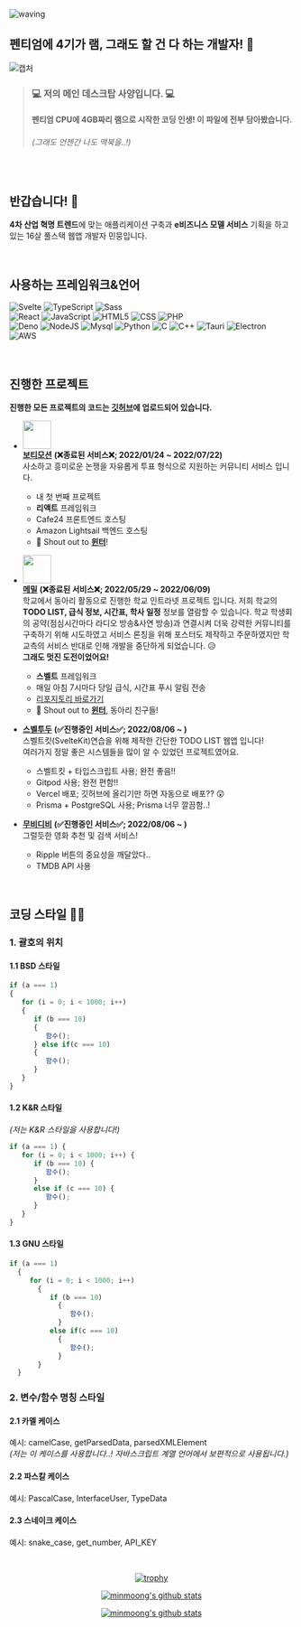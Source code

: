 ![waving](https://capsule-render.vercel.app/api?type=waving&height=250&text=My%20Coding%20Story&fontAlignY=40&color=gradient)

## 펜티엄에 4기가 램, 그래도 할 건 다 하는 개발자! 🎉
![캡처](https://user-images.githubusercontent.com/62737839/183251007-b5174547-b049-4873-84c2-33dd7067a1c5.PNG)  
> ### 💻 **저의 메인 데스크탑 사양입니다.** 💻
> #### 펜티엄 CPU에 4GB짜리 램으로 시작한 코딩 인생! 이 파일에 전부 담아봤습니다.
> ###### _(그래도 언젠간 나도 맥북을..!)_

<br />

## 반갑습니다! 👋
**4차 산업 혁명 트렌드**에 맞는 애플리케이션 구축과 **e비즈니스 모델 서비스** 기획을 하고 있는 16살 풀스택 웹앱 개발자 민뭉입니다.

<br />

## 사용하는 프레임워크&언어
![Svelte](https://img.shields.io/badge/Svelte-FF3E00?style=for-the-badge&logo=Svelte&logoColor=white)
![TypeScript](https://img.shields.io/badge/TypeScript-3178C6?style=for-the-badge&logo=TypeScript&logoColor=white)
![Sass](https://img.shields.io/badge/Sass-CC6699?style=for-the-badge&logo=Sass&logoColor=white)
<br />
![React](https://img.shields.io/badge/React-61DAFB?style=flat-square&logo=react&logoColor=white)
![JavaScript](https://img.shields.io/badge/JavaScript-ffb13b?style=flat-square&logo=javascript&logoColor=white)
![HTML5](https://img.shields.io/badge/HTML5-E34F26?style=flat-square&logo=HTML5&logoColor=white)
![CSS](https://img.shields.io/badge/css-1572B6?style=flat-square&logo=css3&logoColor=white)
![PHP](https://img.shields.io/badge/PHP-777BB4?style=flat-square&logo=PHP&logoColor=white)
<br />
![Deno](https://img.shields.io/badge/Deno-000000?style=flat-square&logo=Deno&logoColor=white)
![NodeJS](https://img.shields.io/badge/NodeJS-339933?style=flat-square&logo=Node.js&logoColor=white)
![Mysql](https://img.shields.io/badge/Mysql-E6B91E?style=flat-square&logo=MySql&logoColor=white)
![Python](https://img.shields.io/badge/Python-3766AB?style=flat-square&logo=Python&logoColor=white)
![C](https://img.shields.io/badge/C-A8B9CC?style=flat-square&logo=C&logoColor=white)
![C++](https://img.shields.io/badge/C++-00599C?style=flat-square&logo=C%2B%2B&logoColor=white)
![Tauri](https://img.shields.io/badge/Tauri-FFC131?style=flat-square&logo=Tauri&logoColor=white)
![Electron](https://img.shields.io/badge/Electron-47848F?style=flat-square&logo=Electron&logoColor=white)
![AWS](https://img.shields.io/badge/AWS-333664?style=flat-square&logo=amazon-aws&logoColor=white)

<br />

## 진행한 프로젝트
__진행한 모든 프로젝트의 코드는 [**깃허브**](https://github.com/minmoong?tab=repositories)에 업로드되어 있습니다.__
- <img src="https://user-images.githubusercontent.com/62737839/183255729-eb681dba-37b7-4801-b4e7-57d8bc3d90ce.png" width="50px" height="50px" /><br />
  [**보티모션**](https://votemotion.kr) **(❌종료된 서비스❌; 2022/01/24 ~ 2022/07/22)**  
  사소하고 흥미로운 논쟁을 자유롭게 투표 형식으로 지원하는 커뮤니티 서비스 입니다.
  * 내 첫 번째 프로젝트
  * **리액트** 프레임워크
  * Cafe24 프론트엔드 호스팅
  * Amazon Lightsail 백엔드 호스팅
  * 👑 Shout out to [**윈터**](https://github.com/Lone1y-Mw)!

- <img src="https://user-images.githubusercontent.com/62737839/183255648-89e790e4-3b99-4c3b-9063-b6f8feb3cf0d.png" width="50px" height="50px" /><br />
  [**메밀**](https://maemil.kr) **(❌종료된 서비스❌; 2022/05/29 ~ 2022/06/09)**  
  학교에서 동아리 활동으로 진행한 학교 인트라넷 프로젝트 입니다. 저희 학교의 **TODO LIST, 급식 정보, 시간표, 학사 일정** 정보를 열람할 수 있습니다. 학교 학생회의 공약(점심시간마다 라디오 방송&사연 방송)과 연결시켜 더욱 강력한 커뮤니티를 구축하기 위해 시도하였고 서비스 론칭을 위해 포스터도 제작하고 주문하였지만 학교측의 서비스 반대로 인해 개발을 중단하게 되었습니다. 😥  
  **그래도 멋진 도전이었어요!**
  * **스벨트** 프레임워크
  * 매일 아침 7시마다 당일 급식, 시간표 푸시 알림 전송
  * [리포지토리 바로가기](https://github.com/Lone1y-Mw/maemil-client)
  * 👑 Shout out to [**윈터**](https://github.com/Lone1y-Mw), 동아리 친구들!
- [**스벨투두**](https://full-stack-web-development-ashen.vercel.app) **(✅진행중인 서비스✅; 2022/08/06 ~ )**  
  스벨트킷(SvelteKit)연습을 위해 제작한 간단한 TODO LIST 웹앱 입니다!  
  여러가지 정말 좋은 시스템들을 많이 알 수 있었던 프로젝트였어요.
  * 스벨트킷 + 타입스크립트 사용; 완전 좋음!!
  * Gitpod 사용; 완전 편함!!
  * Vercel 배포; 깃허브에 올리기만 하면 자동으로 배포?? 😲
  * Prisma + PostgreSQL 사용; Prisma 너무 깔끔함..!
- [**무비디비**](https://moovidb-minmoong.vercel.app) **(✅진행중인 서비스✅; 2022/08/06 ~ )**  
  그럴듯한 영화 추천 및 검색 서비스!  
  * Ripple 버튼의 중요성을 깨달았다..
  * TMDB API 사용

<br />

## 코딩 스타일 👨‍💻
### 1. 괄호의 위치
#### 1.1 BSD 스타일
```typescript
if (a === 1)
{
   for (i = 0; i < 1000; i++)
   {
      if (b === 10)
      {
         함수();
      } else if(c === 10)
      {
         함수();
      }
   }
}
```

#### 1.2 K&R 스타일  
_(저는 K&R 스타일을 사용합니다!)_
```typescript
if (a === 1) {
   for (i = 0; i < 1000; i++) {
      if (b === 10) {
         함수();
      }
      else if (c === 10) {
         함수();
      }
   }
}
```

#### 1.3 GNU 스타일
```typescript
if (a === 1)
  {
     for (i = 0; i < 1000; i++)
       {
          if (b === 10)
            {
               함수();
            }
          else if(c === 10)
            {
               함수();
            }
       }
  }
```
### 2. 변수/함수 명칭 스타일
#### 2.1 카멜 케이스  
  예시: camelCase, getParsedData, parsedXMLElement  
  _(저는 이 케이스를 사용합니다..! 자바스크립트 계열 언어에서 보편적으로 사용됩니다.)_
#### 2.2 파스칼 케이스  
  예시: PascalCase, InterfaceUser, TypeData
#### 2.3 스네이크 케이스
  예시: snake_case, get_number, API_KEY

<br />

<div align="center">
  
  [![trophy](https://github-profile-trophy.vercel.app/?username=minmoong&row=1)](https://github.com/ryo-ma/github-profile-trophy)
  
  [![minmoong's github stats](https://github-readme-stats.vercel.app/api?username=minmoong)](https://github.com/anuraghazra/github-readme-stats)
  
  [![minmoong's github stats](https://github-readme-stats.vercel.app/api/top-langs/?username=minmoong&show_icons=true&hide_border=true&title_color=004386&icon_color=004386&layout=compact)](https://github.com/minmoong)
  
</div>
